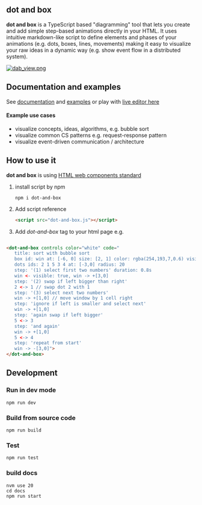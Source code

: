 ## dot and box

**dot and box** is a TypeScript based "diagramming" tool that lets you create and add simple step-based animations directly in your HTML. It uses intuitive markdown-like script to define elements and phases of your animations (e.g. dots, boxes, lines, movements) making it easy to visualize your raw ideas in a dynamic way (e.g. show event flow in a distributed system).

[![dab_view.png](https://dot-and-box.github.io/dot-and-box/img/dab_view.png)](https://dot-and-box.github.io/dot-and-box)
## Documentation and examples

See [documentation](https://dot-and-box.github.io/dot-and-box) and [examples](https://dot-and-box.github.io/dot-and-box/category/examples)
or play with [live editor here](https://dot-and-box.github.io/dot-and-box-editor/)

#### Example use cases

- visualize concepts, ideas, algorithms, e.g. bubble sort
- visualize common CS patterns e.g. request-response pattern 
- visualize event-driven communication / architecture

## How to use it

**dot and box** is using [HTML web components standard](https://developer.mozilla.org/en-US/docs/Web/API/Web_Components)

1) install script by npm 
   ```shell
   npm i dot-and-box
   ```
2) Add script reference
    ```html
    <script src="dot-and-box.js"></script>
    ```
3) Add *dot-and-box* tag to your html page e.g.
```html

<dot-and-box controls color="white" code="
   title: sort with bubble sort
   box id: win at: [-6, 0] size: [2, 1] color: rgba(254,193,7,0.6) visible: false
   dots ids: 2 1 5 3 4 at: [-3,0] radius: 20
   step: '(1) select first two numbers' duration: 0.8s
   win <- visible: true, win -> +[3,0]
   step: '(2) swap if left bigger than right'
   2 <-> 1 // swap dot 2 with 1
   step: '(3) select next two numbers'
   win -> +[1,0] // move window by 1 cell right
   step: 'ignore if left is smaller and select next'
   win -> +[1,0]
   step: 'again swap if left bigger'
   5 <-> 3
   step: 'and again'
   win -> +[1,0]
   5 <-> 4
   step: 'repeat from start'
   win -> -[3,0]">
</dot-and-box>
```

## Development

### Run in dev mode

```shell
npm run dev
```

### Build from source code

```shell
npm run build
```

### Test

```shell
npm run test
```
### build docs

```shell
nvm use 20
cd docs
npm run start
```
